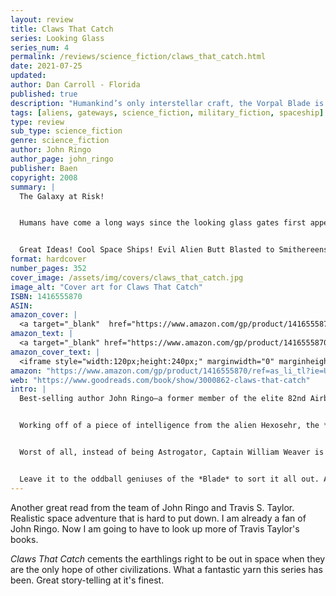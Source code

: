 ```yaml
---
layout: review
title: Claws That Catch
series: Looking Glass
series_num: 4
permalink: /reviews/science_fiction/claws_that_catch.html
date: 2021-07-25
updated: 
author: Dan Carroll - Florida
published: true
description: "Humankind’s only interstellar craft, the Vorpal Blade is dispatched to investigate an ancient civilization that may have left vital technology behind. But when the crew finds more than they bargained for, they’ll have to scramble to survive."
tags: [aliens, gateways, science_fiction, military_fiction, spaceship]
type: review
sub_type: science_fiction
genre: science_fiction
author: John Ringo
author_page: john_ringo
publisher: Baen
copyright: 2008
summary: |
  The Galaxy at Risk!


  Humans have come a long ways since the looking glass gates first appeared and an alien menace turned a motley crew of scientists, sailors and force recon Marines into battle-hardened space adventurers. Now with other species running scared, it’s up to humans to take the lead and mold a weapon capable of checking the Dreen—a galactic cancer that has so far proved unstoppable. Their arsenal A hodge-podge of powerful technologies begged, borrowed and/or looted from across the galaxy and cobbled together on what has to be the strangest ship ever to ply the starways: the good ship Vorpal Blade II!


  Great Ideas! Cool Space Ships! Evil Alien Butt Blasted to Smithereens!
format: hardcover
number_pages: 352
cover_image: /assets/img/covers/claws_that_catch.jpg
image_alt: "Cover art for Claws That Catch"
ISBN: 1416555870
ASIN: 
amazon_cover: |
  <a target="_blank"  href="https://www.amazon.com/gp/product/1416555870/ref=as_li_tl?ie=UTF8&camp=1789&creative=9325&creativeASIN=1416555870&linkCode=as2&tag=floridan21-20&linkId=829315cb02854e46de13f2ef906fa042"><img border="0" src="//ws-na.amazon-adsystem.com/widgets/q?_encoding=UTF8&MarketPlace=US&ASIN=1416555870&ServiceVersion=20070822&ID=AsinImage&WS=1&Format=_SL250_&tag=floridan21-20" ></a>
amazon_text: |
  <a target="_blank" href="https://www.amazon.com/gp/product/1416555870/ref=as_li_tl?ie=UTF8&camp=1789&creative=9325&creativeASIN=1416555870&linkCode=as2&tag=floridan21-20&linkId=ab3250116ac2b27aaafda85683cd8aa9">Claws that Catch (Looking Glass, Book 4)</a>
amazon_cover_text: |
  <iframe style="width:120px;height:240px;" marginwidth="0" marginheight="0" scrolling="no" frameborder="0" src="//ws-na.amazon-adsystem.com/widgets/q?ServiceVersion=20070822&OneJS=1&Operation=GetAdHtml&MarketPlace=US&source=ac&ref=tf_til&ad_type=product_link&tracking_id=floridan21-20&marketplace=amazon&amp;region=US&placement=1416555870&asins=1416555870&linkId=ad21261a1c08ad49ffad1ceb36a9eda5&show_border=false&link_opens_in_new_window=false&price_color=333333&title_color=0066c0&bg_color=ffffff"></iframe>
amazon: "https://www.amazon.com/gp/product/1416555870/ref=as_li_tl?ie=UTF8&tag=floridan21-20&camp=1789&creative=9325&linkCode=as2&creativeASIN=1416555870&linkId=dc7217a3ba5baed2ed1badaceb6bd592"
web: "https://www.goodreads.com/book/show/3000862-claws-that-catch"
intro: |
  Best-selling author John Ringo–a former member of the elite 82nd Airborne Division–and real-life rocket scientist Travis S. Taylor bring an unmatched level of authenticity to their action-packed military science fiction. *Claws That Catch* is the fourth volume from their popular *Looking Glass* series. 


  Working off of a piece of intelligence from the alien Hexosehr, the *Vorpal Blade* is dispatched to investigate rumors of an ancient and powerful civilization that may have been the creators of the “black box” that drives humanity's only space ship. Any remnant technology would be nice but what the Blade finds is much more than they bargained for. Worse, the ship is infested by an alien species of scorpion-like arachnoids that has the potential to wipe out a world.


  Worst of all, instead of being Astrogator, Captain William Weaver is now the XO and he is not getting along with the new commander. And the new commander does not get along with Weaver, the ship's female savant-linguist or most of the rest of the original crew. And what is that weird noise the ship makes every time it's in hard maneuvers?


  Leave it to the oddball geniuses of the *Blade* to sort it all out. And the Dreen are not going to like the answers. 
---
```


Another great read from the team of John Ringo and Travis S. Taylor. Realistic space adventure that is hard to put down. I am already a fan of John Ringo. Now I am going to have to look up more of Travis Taylor's books.

*Claws That Catch* cements the earthlings right to be out in space when they are the only hope of other civilizations. What a fantastic yarn this series has been. Great story-telling at it's finest.
